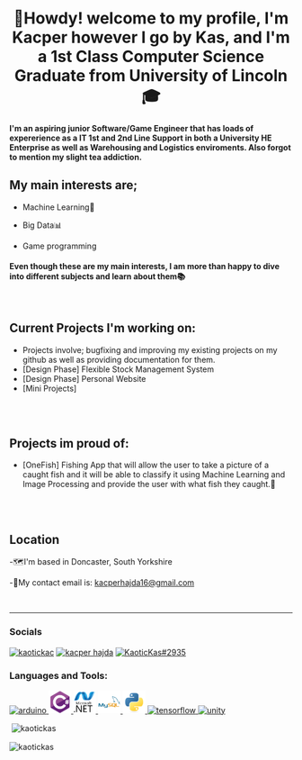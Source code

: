 # <div align="center">👋Howdy! welcome to my profile, I'm Kacper however I go by Kas, and I'm a 1st Class Computer Science Graduate from University of Lincoln🎓</div>  
  

#### I'm an aspiring junior Software/Game Engineer that has loads of expererience as a IT 1st and 2nd Line Support in both a University HE Enterprise as well as  Warehousing and Logistics enviroments. Also forgot to mention my slight tea addiction.
  

## **My main interests are;**  
  
- Machine Learning🤖  
  
- Big Data📊  

- Game programming
  

#### Even though these are my main interests, I am more than happy to dive into different subjects and learn about them📚  
  


<br/>  

## **Current Projects I'm working on:**  

- Projects involve; bugfixing and improving my existing projects on my github as well as providing documentation for them.
- [Design Phase] Flexible Stock Management System
- [Design Phase] Personal Website
- [Mini Projects]
<br/>

<br/>  

## **Projects im proud of:**  

- [OneFish] Fishing App that will allow the user to take a picture of a caught fish and it will be able to classify it using Machine Learning and Image Processing and provide the user with what fish they caught.🎣

<br/> 

<br/>

## Location

-🗺️I'm based in Doncaster, South Yorkshire 

-💌My contact email is: kacperhajda16@gmail.com

<br />

----

<h3 align="left">Socials</h3>
<p align="left">
<a href="https://twitter.com/kaotickac" target="blank"><img align="center" src="https://raw.githubusercontent.com/rahuldkjain/github-profile-readme-generator/master/src/images/icons/Social/twitter.svg" alt="kaotickac" height="30" width="40" /></a>
<a href="https://linkedin.com/in/kacper hajda" target="blank"><img align="center" src="https://raw.githubusercontent.com/rahuldkjain/github-profile-readme-generator/master/src/images/icons/Social/linked-in-alt.svg" alt="kacper hajda" height="30" width="40" /></a>
<a href="https://discordapp.com/users/118109434084851717" target="blank"><img align="center" src="https://raw.githubusercontent.com/rahuldkjain/github-profile-readme-generator/master/src/images/icons/Social/discord.svg" alt="KaoticKas#2935" height="30" width="40" /></a>
</p>

<h3 align="left">Languages and Tools:</h3>
<p align="left"> <a href="https://www.arduino.cc/" target="_blank" rel="noreferrer"> <img src="https://cdn.worldvectorlogo.com/logos/arduino-1.svg" alt="arduino" width="40" height="40"/> </a> <a href="https://www.w3schools.com/cs/" target="_blank" rel="noreferrer"> <img src="https://raw.githubusercontent.com/devicons/devicon/master/icons/csharp/csharp-original.svg" alt="csharp" width="40" height="40"/> </a> <a href="https://dotnet.microsoft.com/" target="_blank" rel="noreferrer"> <img src="https://raw.githubusercontent.com/devicons/devicon/master/icons/dot-net/dot-net-original-wordmark.svg" alt="dotnet" width="40" height="40"/> </a> <a href="https://www.mysql.com/" target="_blank" rel="noreferrer"> <img src="https://raw.githubusercontent.com/devicons/devicon/master/icons/mysql/mysql-original-wordmark.svg" alt="mysql" width="40" height="40"/> </a> <a href="https://www.python.org" target="_blank" rel="noreferrer"> <img src="https://raw.githubusercontent.com/devicons/devicon/master/icons/python/python-original.svg" alt="python" width="40" height="40"/> </a> <a href="https://www.tensorflow.org" target="_blank" rel="noreferrer"> <img src="https://www.vectorlogo.zone/logos/tensorflow/tensorflow-icon.svg" alt="tensorflow" width="40" height="40"/> </a> <a href="https://unity.com/" target="_blank" rel="noreferrer"> <img src="https://www.vectorlogo.zone/logos/unity3d/unity3d-icon.svg" alt="unity" width="40" height="40"/> </a> </p>


<p>&nbsp;<img align="center" src="https://github-readme-stats.vercel.app/api?username=kaotickas&show_icons=true&locale=en" alt="kaotickas" /></p>

<p><img align="center" src="https://github-readme-streak-stats.herokuapp.com/?user=kaotickas&" alt="kaotickas" /></p>
